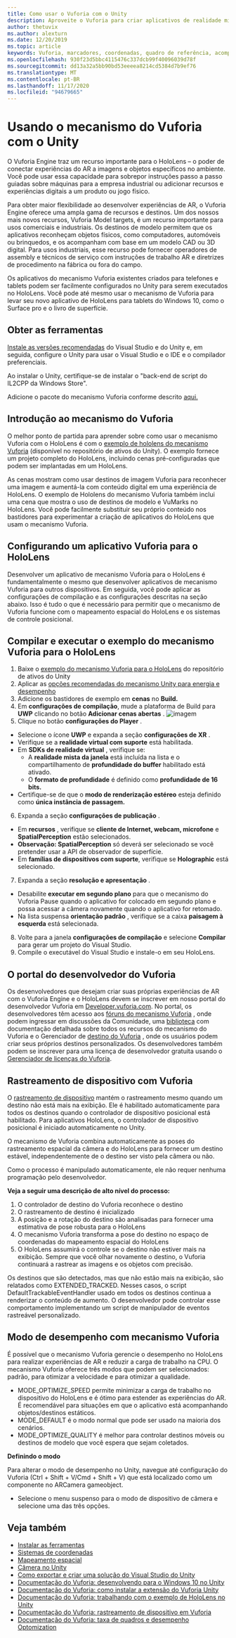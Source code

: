```yaml
---
title: Como usar o Vuforia com o Unity
description: Aproveite o Vuforia para criar aplicativos de realidade mista do Windows no Unity.
author: thetuvix
ms.author: alexturn
ms.date: 12/20/2019
ms.topic: article
keywords: Vuforia, marcadores, coordenadas, quadro de referência, acompanhamento, headset de realidade misturada, headset da realidade mista do Windows, headset da realidade virtual, Unity, HoloLens, controle de dispositivo, modo de desempenho, portal do desenvolvedor do Vuforia
ms.openlocfilehash: 930f23d5bbc4115476c337dcb99f40096039d78f
ms.sourcegitcommit: dd13a32a5bb90bd53eeeea8214cd5384d7b9ef76
ms.translationtype: MT
ms.contentlocale: pt-BR
ms.lasthandoff: 11/17/2020
ms.locfileid: "94679665"
---
```

# <a name="using-vuforia-engine-with-unity"></a>Usando o mecanismo do Vuforia com o Unity

O Vuforia Engine traz um recurso importante para o HoloLens – o poder de conectar experiências do AR a imagens e objetos específicos no ambiente. Você pode usar essa capacidade para sobrepor instruções passo a passo guiadas sobre máquinas para a empresa industrial ou adicionar recursos e experiências digitais a um produto ou jogo físico.

Para obter maior flexibilidade ao desenvolver experiências de AR, o Vuforia Engine oferece uma ampla gama de recursos e destinos. Um dos nossos mais novos recursos, Vuforia Model targets, é um recurso importante para usos comerciais e industriais. Os destinos de modelo permitem que os aplicativos reconheçam objetos físicos, como computadores, automóveis ou brinquedos, e os acompanham com base em um modelo CAD ou 3D digital. Para usos industriais, esse recurso pode fornecer operadores de assembly e técnicos de serviço com instruções de trabalho AR e diretrizes de procedimento na fábrica ou fora do campo.

Os aplicativos do mecanismo Vuforia existentes criados para telefones e tablets podem ser facilmente configurados no Unity para serem executados no HoloLens. Você pode até mesmo usar o mecanismo de Vuforia para levar seu novo aplicativo de HoloLens para tablets do Windows 10, como o Surface pro e o livro de superfície.


## <a name="get-the-tools"></a>Obter as ferramentas

[Instale as versões recomendadas](../install-the-tools.md) do Visual Studio e do Unity e, em seguida, configure o Unity para usar o Visual Studio e o IDE e o compilador preferenciais. 

Ao instalar o Unity, certifique-se de instalar o "back-end de script do IL2CPP da Windows Store".

Adicione o pacote do mecanismo Vuforia conforme descrito [aqui.](https://library.vuforia.com/content/vuforia-library/en/articles/Solution/vuforia-engine-package-hosting-for-unity.html)

## <a name="getting-started-with-vuforia-engine"></a>Introdução ao mecanismo do Vuforia

O melhor ponto de partida para aprender sobre como usar o mecanismo Vuforia com o HoloLens é com o [exemplo de hololens do mecanismo Vuforia](https://assetstore.unity.com/packages/templates/packs/vuforia-hololens-sample-101553) (disponível no repositório de ativos do Unity). O exemplo fornece um projeto completo do HoloLens, incluindo cenas pré-configuradas que podem ser implantadas em um HoloLens.

As cenas mostram como usar destinos de imagem Vuforia para reconhecer uma imagem e aumentá-la com conteúdo digital em uma experiência de HoloLens. O exemplo de Hololens do mecanismo Vuforia também inclui uma cena que mostra o uso de destinos de modelo e VuMarks no HoloLens. Você pode facilmente substituir seu próprio conteúdo nos bastidores para experimentar a criação de aplicativos do HoloLens que usam o mecanismo Vuforia.



## <a name="configuring-a-vuforia-app-for-hololens"></a>Configurando um aplicativo Vuforia para o HoloLens

Desenvolver um aplicativo de mecanismo Vuforia para o HoloLens é fundamentalmente o mesmo que desenvolver aplicativos de mecanismo Vuforia para outros dispositivos. Em seguida, você pode aplicar as configurações de compilação e as configurações descritas na seção abaixo. Isso é tudo o que é necessário para permitir que o mecanismo de Vuforia funcione com o mapeamento espacial do HoloLens e os sistemas de controle posicional.

## <a name="build-and-run-the-vuforia-engine-sample-for-hololens"></a>Compilar e executar o exemplo do mecanismo Vuforia para o HoloLens
1.  Baixe o [exemplo do mecanismo Vuforia para o HoloLens](https://assetstore.unity.com/packages/templates/packs/vuforia-hololens-sample-101553) do repositório de ativos do Unity
2.  Aplicar as [opções recomendadas do mecanismo Unity para energia e desempenho](performance-recommendations-for-unity.md)
3.  Adicione os bastidores de exemplo em **cenas** no **Build.**
4.  Em **configurações de compilação**, mude a plataforma de Build para **UWP** clicando no botão **Adicionar cenas abertas** .
![imagem](https://user-images.githubusercontent.com/45470042/89573103-173daa80-d7f8-11ea-9284-931a7b6c913d.png)
5.  Clique no botão **configurações do Player** .  
   * Selecione o ícone **UWP** e expanda a seção **configurações de XR** .
   * Verifique se a **realidade virtual com suporte** está habilitada.    
   * Em **SDKs de realidade virtual** , verifique se:
     * A **realidade mista da janela** está incluída na lista e o compartilhamento de **profundidade do buffer** habilitado está ativado. 
     * O **formato de profundidade** é definido como **profundidade de 16 bits.** 
   * Certifique-se de que o **modo de renderização estéreo** esteja definido como **única instância de passagem.**
6.  Expanda a seção **configurações de publicação** .
   * Em **recursos** , verifique se **cliente de Internet, webcam, microfone** e **SpatialPerception** estão selecionados.
   * **Observação: SpatialPerception** só deverá ser selecionado se você pretender usar a API de observador de superfície.
   * Em **famílias de dispositivos com suporte**, verifique se **Holographic** está selecionado. 
7.  Expanda a seção **resolução e apresentação** .
   * Desabilite **executar em segundo plano** para que o mecanismo do Vuforia Pause quando o aplicativo for colocado em segundo plano e possa acessar a câmera novamente quando o aplicativo for retomado. 
   * Na lista suspensa **orientação padrão** , verifique se a caixa **paisagem à esquerda** está selecionada.
8.  Volte para a janela **configurações de compilação** e selecione **Compilar** para gerar um projeto do Visual Studio.
9.  Compile o executável do Visual Studio e instale-o em seu HoloLens.

## <a name="the-vuforia-developer-portal"></a>O portal do desenvolvedor do Vuforia

Os desenvolvedores que desejam criar suas próprias experiências de AR com o Vuforia Engine e o HoloLens devem se inscrever em nosso portal do desenvolvedor Vuforia em [Developer.vuforia.com](https://developer.vuforia.com/). No portal, os desenvolvedores têm acesso aos [fóruns do mecanismo Vuforia](https://developer.vuforia.com/forum) , onde podem ingressar em discussões da Comunidade, uma [biblioteca](https://library.vuforia.com/) com documentação detalhada sobre todos os recursos do mecanismo do Vuforia e o Gerenciador de [destino do Vuforia](https://developer.vuforia.com/target-manager) , onde os usuários podem criar seus próprios destinos personalizados. Os desenvolvedores também podem se inscrever para uma licença de desenvolvedor gratuita usando o [Gerenciador de licenças do Vuforia](https://developer.vuforia.com/license-manager).

## <a name="device-tracking-with-vuforia"></a>Rastreamento de dispositivo com Vuforia

O [rastreamento de dispositivo](https://library.vuforia.com/features/environments/device-tracker-overview.html) mantém o rastreamento mesmo quando um destino não está mais na exibição. Ele é habilitado automaticamente para todos os destinos quando o controlador de dispositivo posicional está habilitado. Para aplicativos HoloLens, o controlador de dispositivo posicional é iniciado automaticamente no Unity.

O mecanismo de Vuforia combina automaticamente as poses do rastreamento espacial da câmera e do HoloLens para fornecer um destino estável, independentemente de o destino ser visto pela câmera ou não.

Como o processo é manipulado automaticamente, ele não requer nenhuma programação pelo desenvolvedor.


**Veja a seguir uma descrição de alto nível do processo:**
1. O controlador de destino do Vuforia reconhece o destino
2. O rastreamento de destino é inicializado
3. A posição e a rotação do destino são analisadas para fornecer uma estimativa de pose robusta para o HoloLens
4. O mecanismo Vuforia transforma a pose do destino no espaço de coordenadas do mapeamento espacial do HoloLens
5. O HoloLens assumirá o controle se o destino não estiver mais na exibição. Sempre que você olhar novamente o destino, o Vuforia continuará a rastrear as imagens e os objetos com precisão.

Os destinos que são detectados, mas que não estão mais na exibição, são relatados como EXTENDED_TRACKED. Nesses casos, o script DefaultTrackableEventHandler usado em todos os destinos continua a renderizar o conteúdo de aumento. O desenvolvedor pode controlar esse comportamento implementando um script de manipulador de eventos rastreável personalizado.


## <a name="performance-mode-with-vuforia-engine"></a>Modo de desempenho com mecanismo Vuforia 

É possível que o mecanismo Vuforia gerencie o desempenho no HoloLens para realizar experiências de AR e reduzir a carga de trabalho na CPU. O mecanismo Vuforia oferece três modos que podem ser selecionados: padrão, para otimizar a velocidade e para otimizar a qualidade. 

*   MODE_OPTIMIZE_SPEED permite minimizar a carga de trabalho no dispositivo do HoloLens e é ótimo para estender as experiências do AR. É recomendável para situações em que o aplicativo está acompanhando objetos/destinos estáticos.
*   MODE_DEFAULT é o modo normal que pode ser usado na maioria dos cenários.
*   MODE_OPTIMIZE_QUALITY é melhor para controlar destinos móveis ou destinos de modelo que você espera que sejam coletados.

**Definindo o modo**

Para alterar o modo de desempenho no Unity, navegue até configuração do Vuforia (Ctrl + Shift + V/Cmd + Shift + V) que está localizado como um componente no ARCamera gameobject. 
*   Selecione o menu suspenso para o modo de dispositivo de câmera e selecione uma das três opções.


## <a name="see-also"></a>Veja também
* [Instalar as ferramentas](../install-the-tools.md)
* [Sistemas de coordenadas](../../design/coordinate-systems.md)
* [Mapeamento espacial](../../design/spatial-mapping.md)
* [Câmera no Unity](camera-in-unity.md)
* [Como exportar e criar uma solução do Visual Studio do Unity](exporting-and-building-a-unity-visual-studio-solution.md)
* [Documentação do Vuforia: desenvolvendo para o Windows 10 no Unity](https://library.vuforia.com/articles/Solution/Developing-for-Windows-10-in-Unity)
* [Documentação do Vuforia: como instalar a extensão do Vuforia Unity](https://library.vuforia.com/articles/Solution/Installing-the-Unity-Extension)
* [Documentação do Vuforia: trabalhando com o exemplo de HoloLens no Unity](https://library.vuforia.com/articles/Solution/Working-with-the-HoloLens-sample-in-Unity)
* [Documentação do Vuforia: rastreamento de dispositivo em Vuforia](https://library.vuforia.com/features/environments/device-tracker-overview.html)
* [Documentação do Vuforia: taxa de quadros e desempenho Optomization](https://library.vuforia.com/content/vuforia-library/en/articles/Solution/Framerate-Optimization-for-Mixed-Reality-Apps.html)
